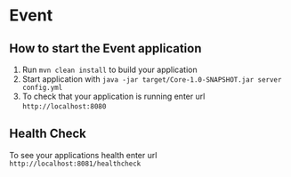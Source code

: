 # Event

How to start the Event application
---

1. Run `mvn clean install` to build your application
1. Start application with `java -jar target/Core-1.0-SNAPSHOT.jar server config.yml`
1. To check that your application is running enter url `http://localhost:8080`

Health Check
---

To see your applications health enter url `http://localhost:8081/healthcheck`

